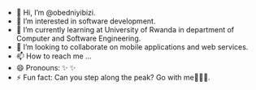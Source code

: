 - 👋 Hi, I’m @obedniyibizi.
- 👀 I’m interested in software development. 
- 🌱 I’m currently learning at University of Rwanda in department of Computer and Software Engineering.
- 💞️ I’m looking to collaborate on mobile applications and web services.
- 📫 How to reach me ...
- 😄 Pronouns: ✨ ✨ 
- ⚡ Fun fact: Can you step along the peak? Go with me🧏🏽‍♂️.
